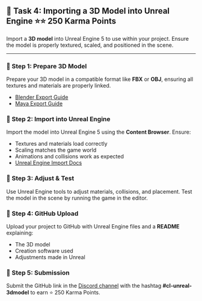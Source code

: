 ## 📑 Task 4: Importing a 3D Model into Unreal Engine ⭐⭐ 250 Karma Points  

Import a **3D model** into Unreal Engine 5 to use within your project. Ensure the model is properly textured, scaled, and positioned in the scene.  

---

### 📌 Step 1: Prepare 3D Model  
Prepare your 3D model in a compatible format like **FBX** or **OBJ**, ensuring all textures and materials are properly linked.  
- [Blender Export Guide](https://docs.blender.org/manual/en/latest/files/import_export/index.html)  
- [Maya Export Guide](https://help.autodesk.com/view/MAYAUL/2023/ENU/)  

### 📌 Step 2: Import into Unreal Engine  
Import the model into Unreal Engine 5 using the **Content Browser**. Ensure:  
- Textures and materials load correctly  
- Scaling matches the game world  
- Animations and collisions work as expected  
- [Unreal Engine Import Docs](https://docs.unrealengine.com/5.0/en-US/importing-fbx-files-into-unreal-engine/)  

### 📌 Step 3: Adjust & Test  
Use Unreal Engine tools to adjust materials, collisions, and placement. Test the model in the scene by running the game in the editor.  

### 📌 Step 4: GitHub Upload  
Upload your project to GitHub with Unreal Engine files and a **README** explaining:  
- The 3D model  
- Creation software used  
- Adjustments made in Unreal  

### 📌 Step 5: Submission  
Submit the GitHub link in the [Discord channel](https://discord.com/channels/771670169691881483/1315007911449071706) with the hashtag **#cl-unreal-3dmodel** to earn ⭐ 250 Karma Points.
